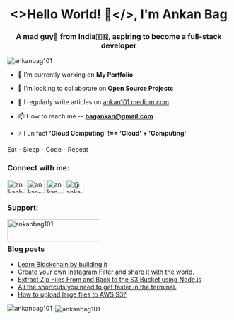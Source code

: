 <h1 align="center">&lt;&gt;Hello World! 👋&lt;/&gt;, I'm Ankan Bag</h1>
<h3 align="center">A mad guy🤪 from India🇮🇳, aspiring to become a full-stack developer</h3>

<p align="left"> <img src="https://komarev.com/ghpvc/?username=ankanbag101&label=Profile%20views&color=0e75b6&style=flat" alt="ankanbag101" /> </p>

- 🔭 I’m currently working on **My Portfolio**

- 👯 I’m looking to collaborate on **Open Source Projects**

- 📝 I regularly write articles on [ankan101.medium.com](ankan101.medium.com)

- 📫 How to reach me -- **bagankan@gmail.com**

- ⚡ Fun fact **'Cloud Computing' !== 'Cloud' + 'Computing'**

Eat - Sleep - Code - Repeat

<h3 align="left">Connect with me:</h3>
<p align="left">
<a href="https://twitter.com/ankanbag06" target="blank"><img align="center" src="https://raw.githubusercontent.com/rahuldkjain/github-profile-readme-generator/master/src/images/icons/Social/twitter.svg" alt="ankanbag06" height="30" width="40" /></a>
<a href="https://linkedin.com/in/ankan-bag-74a238222" target="blank"><img align="center" src="https://raw.githubusercontent.com/rahuldkjain/github-profile-readme-generator/master/src/images/icons/Social/linked-in-alt.svg" alt="ankan-bag-74a238222" height="30" width="40" /></a>
<a href="https://instagram.com/ankan.dev101" target="blank"><img align="center" src="https://raw.githubusercontent.com/rahuldkjain/github-profile-readme-generator/master/src/images/icons/Social/instagram.svg" alt="ankan.dev101" height="30" width="40" /></a>
<a href="https://medium.com/@ankan101" target="blank"><img align="center" src="https://raw.githubusercontent.com/rahuldkjain/github-profile-readme-generator/master/src/images/icons/Social/medium.svg" alt="@ankan101" height="30" width="40" /></a>
</p>

<h3 align="left">Support:</h3>
<p><a href="https://www.buymeacoffee.com/ankanbag101"> <img align="left" src="https://cdn.buymeacoffee.com/buttons/v2/default-yellow.png" height="50" width="210" alt="ankanbag101" /></a></p><br><br>

### Blog posts
<!-- BLOG-POST-LIST:START -->
- [Learn Blockchain by building it](https://levelup.gitconnected.com/learn-blockchain-by-building-it-f2f8ccc54892?source=rss-64a1a123e2db------2)
- [Create your own Instagram Filter and share it with the world.](https://levelup.gitconnected.com/create-your-own-instagram-filter-and-share-it-with-the-world-26702c427ea3?source=rss-64a1a123e2db------2)
- [Extract Zip Files From and Back to the S3 Bucket using Node.js](https://aws.plainenglish.io/extract-zip-files-from-and-back-to-the-s3-bucket-using-node-js-f19f009ace22?source=rss-64a1a123e2db------2)
- [All the shortcuts you need to get faster in the terminal.](https://levelup.gitconnected.com/all-the-shortcuts-you-need-to-get-faster-in-the-terminal-ce91b91ecf91?source=rss-64a1a123e2db------2)
- [How to upload large files to AWS S3?](https://ankan101.medium.com/how-to-upload-large-files-to-aws-s3-8be5d6da8374?source=rss-64a1a123e2db------2)
<!-- BLOG-POST-LIST:END -->

<p><img align="left" src="https://github-readme-stats.vercel.app/api/top-langs?username=ankanbag101&show_icons=true&locale=en" alt="ankanbag101" /></p>

<p>&nbsp;<img align="center" src="https://github-readme-stats.vercel.app/api?username=ankanbag101&show_icons=true&locale=en" alt="ankanbag101" /></p>
